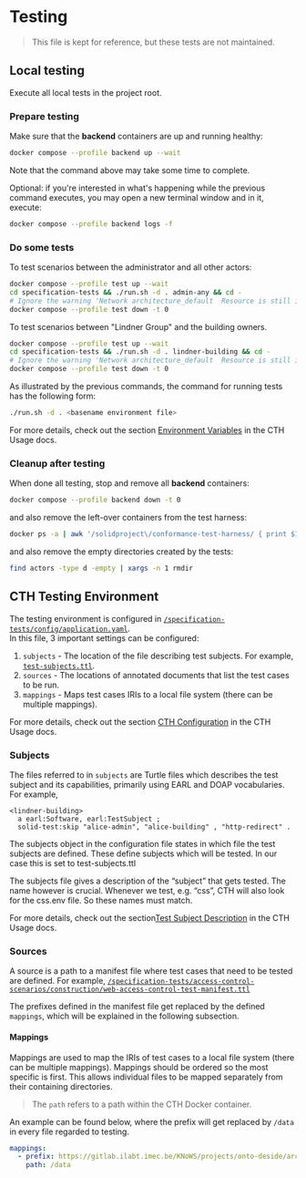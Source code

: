 # Testing

> This file is kept for reference, but these tests are not maintained.

## Local testing

Execute all local tests in the project root.

### Prepare testing

Make sure that the **backend** containers are up and running healthy:

```bash
docker compose --profile backend up --wait
```

Note that the command above may take some time to complete.

Optional: if you're interested in what's happening while the previous command executes, you may open a new terminal window and in it, execute:

```bash
docker compose --profile backend logs -f
```

### Do some tests

To test scenarios between the administrator and all other actors:

```bash
docker compose --profile test up --wait
cd specification-tests && ./run.sh -d . admin-any && cd -
# Ignore the warning 'Network architecture_default  Resource is still in use'.
docker compose --profile test down -t 0
```

To test scenarios between "Lindner Group" and the building owners.

```bash
docker compose --profile test up --wait
cd specification-tests && ./run.sh -d . lindner-building && cd -
# Ignore the warning 'Network architecture_default  Resource is still in use'.
docker compose --profile test down -t 0
```

As illustrated by the previous commands,
the command for running tests has the following form:

```bash
./run.sh -d . <basename environment file>
```

For more details, check out the section [Environment Variables](https://github.com/solid-contrib/conformance-test-harness/blob/main/USAGE.md#3-environment-variables) in the CTH Usage docs.

### Cleanup after testing

When done all testing, stop and remove all **backend** containers:

```bash
docker compose --profile backend down -t 0
```

and also remove the left-over containers from the test harness:

```bash
docker ps -a | awk '/solidproject\/conformance-test-harness/ { print $1 }' | xargs -n 1 docker container rm
```

and also remove the empty directories created by the tests:
```bash
find actors -type d -empty | xargs -n 1 rmdir
```

## CTH Testing Environment

The testing environment is configured in
[`/specification-tests/config/application.yaml`](../specification-tests/config/application.yaml).</br>
In this file, 3 important settings can be configured:

1. `subjects` - The location of the file describing test subjects.
   For example, [`test-subjects.ttl`](../specification-tests/test-subjects.ttl).
2. `sources` - The locations of annotated documents that list the test cases to be run.
3. `mappings` - Maps test cases IRIs to a local file system (there can be multiple mappings).

For more details, check out the section [CTH Configuration](https://github.com/solid-contrib/conformance-test-harness/blob/main/USAGE.md#2-cth-configuration) in the CTH Usage docs.

### Subjects

The files referred to in `subjects` are Turtle files which describes the test subject and its capabilities, primarily using EARL and DOAP vocabularies.</br>
For example,

```turtle
<lindner-building>
  a earl:Software, earl:TestSubject ;
  solid-test:skip "alice-admin", "alice-building" , "http-redirect" .
```

The subjects object in the configuration file states in which file the test subjects are defined. These define subjects which will be tested. In our case this is set to test-subjects.ttl

The subjects file gives a description of the “subject” that gets tested. The name however is crucial. Whenever we test, e.g. “css”, CTH will also look for the css.env file. So these names must match.

For more details, check out the section[Test Subject Description](https://github.com/solid-contrib/conformance-test-harness/blob/main/USAGE.md) in the CTH Usage docs.

### Sources

A source is a path to a manifest file where test cases that need to be tested are defined.
For example,
[`/specification-tests/access-control-scenarios/construction/web-access-control-test-manifest.ttl`](../specification-tests/access-control-scenarios/construction/web-access-control-test-manifest.ttl)

The prefixes defined in the manifest file get replaced by the defined `mappings`,
which will be explained in the following subsection.

#### Mappings

Mappings are used to map the IRIs of test cases to a local file system (there can be multiple mappings).
Mappings should be ordered so the most specific is first.
This allows individual files to be mapped
separately from their containing directories.

> The `path` refers to a path within the CTH Docker container.

An example can be found below,
where the prefix will get replaced by `/data` in every file regarded to testing.

```YAML
mappings:
  - prefix: https://gitlab.ilabt.imec.be/KNoWS/projects/onto-deside/architecture
    path: /data
```
